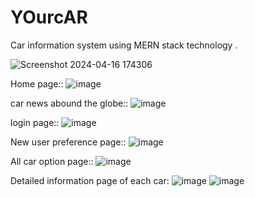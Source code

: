 # YOurcAR
Car information system using MERN stack technology .

![Screenshot 2024-04-16 174306](https://github.com/nirjalahir/YOurcAR/assets/141919531/d4cc3ff6-451f-42da-8a06-11ce835134c7)

Home page::
![image](https://github.com/nirjalahir/YOurcAR/assets/141919531/a5b18631-3882-41fa-ba14-80903d740ceb)

car news abound the globe::
![image](https://github.com/nirjalahir/YOurcAR/assets/141919531/40e9ab61-9f27-433f-9335-324d27871262)

login page::
![image](https://github.com/nirjalahir/YOurcAR/assets/141919531/c082e14d-4fb7-4765-8309-86572d2911aa)

New user preference page::
![image](https://github.com/nirjalahir/YOurcAR/assets/141919531/d1b21009-49cd-4499-93f4-8ca1a5e735d2)

All car option page::
![image](https://github.com/nirjalahir/YOurcAR/assets/141919531/c4b8ae10-26fd-47c7-a66e-917a46438a2a)

Detailed information page of each car:
![image](https://github.com/nirjalahir/YOurcAR/assets/141919531/b13d5ab4-24dc-4fad-8fb7-6e83a1bed73f)
![image](https://github.com/nirjalahir/YOurcAR/assets/141919531/90b534c7-b8f7-4acd-b5e0-765d89cdd644)





